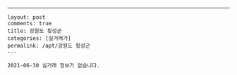 ---
    layout: post
    comments: true
    title: 강원도 횡성군
    categories: [실거래가]
    permalink: /apt/강원도 횡성군
    ---

    2021-06-30 실거래 정보가 없습니다.

    